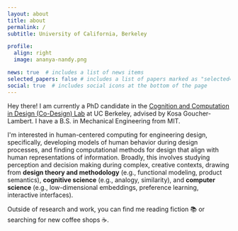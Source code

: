```yaml
---
layout: about
title: about
permalink: /
subtitle: University of California, Berkeley

profile:
  align: right
  image: ananya-nandy.png

news: true  # includes a list of news items
selected_papers: false # includes a list of papers marked as "selected={true}"
social: true  # includes social icons at the bottom of the page
---
```


Hey there! I am currently a PhD candidate in the [Cognition and Computation in Design (Co-Design) Lab](https://codesign.berkeley.edu/) at UC Berkeley, advised by Kosa Goucher-Lambert. I have a B.S. in Mechanical Engineering from MIT. 

I'm interested in human-centered computing for engineering design, specifically, developing models of human behavior during design processes, and finding computational methods for design that align with human representations of information. Broadly, this involves studying perception and decision making during complex, creative contexts, drawing from **design theory and methodology** (e.g., functional modeling, product semantics), **cognitive science** (e.g., analogy, similarity), and **computer science** (e.g., low-dimensional embeddings, preference learning, interactive interfaces).

Outside of research and work, you can find me reading fiction :books: or searching for new coffee shops :coffee:.
